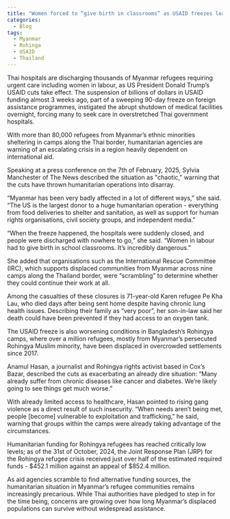 ```yaml
---
title: "Women forced to “give birth in classrooms” as USAID freezes leave Thai authorities overwhelmed"
categories:
  - Blog
tags:
  - Myanmar
  - Rohinga
  - USAID
  - Thailand
---
```


Thai hospitals are discharging thousands of Myanmar refugees requiring urgent care including women in labour, as US President Donald Trump’s USAID cuts take effect. The suspension of billions of dollars in USAID funding almost 3 weeks ago, part of a sweeping 90-day freeze on foreign assistance programmes, instigated the abrupt shutdown of medical facilities overnight, forcing many to seek care in overstretched Thai government hospitals.

With more than 80,000 refugees from Myanmar’s ethnic minorities sheltering in camps along the Thai border, humanitarian agencies are warning of an escalating crisis in a region heavily dependent on international aid.

Speaking at a press conference on the 7th of February, 2025, Sylvia Manchester of The News described the situation as "chaotic," warning that the cuts have thrown humanitarian operations into disarray. 

“Myanmar has been very badly affected in a lot of different ways,” she said. “The US is the largest donor to a huge humanitarian operation - everything from food deliveries to shelter and sanitation, as well as support for human rights organisations, civil society groups, and independent media.”

“When the freeze happened, the hospitals were suddenly closed, and people were discharged with nowhere to go,” she said. “Women in labour had to give birth in school classrooms. It’s incredibly dangerous.”

She added that organisations such as the International Rescue Committee (IRC), which supports displaced communities from Myanmar across nine camps along the Thailand border, were “scrambling” to determine whether they could continue their work at all.

Among the casualties of these closures is 71-year-old Karen refugee Pe Kha Lau, who died days after being sent home despite having chronic lung health issues. Describing their family as “very poor”, her son-in-law said her death could have been prevented if they had access to an oxygen tank.

The USAID freeze is also worsening conditions in Bangladesh’s Rohingya camps, where over a million refugees, mostly from Myanmar’s persecuted Rohingya Muslim minority, have been displaced in overcrowded settlements since 2017.

Anamul Hasan, a journalist and Rohingya rights activist based in Cox’s Bazar, described the cuts as exacerbating an already dire situation: “Many already suffer from chronic diseases like cancer and diabetes. We’re likely going to see things get much worse.”

With already limited access to healthcare, Hasan pointed to rising gang violence as a direct result of such insecurity. “When needs aren’t being met, people [become] vulnerable to exploitation and trafficking,” he said, warning that groups within the camps were already taking advantage of the circumstances.

Humanitarian funding for Rohingya refugees has reached critically low levels; as of the 31st of October, 2024, the Joint Response Plan (JRP) for the Rohingya refugee crisis received just over half of the estimated required funds - $452.1 million against an appeal of $852.4 million.

As aid agencies scramble to find alternative funding sources, the humanitarian situation in Myanmar’s refugee communities remains increasingly precarious. While Thai authorities have pledged to step in for the time being, concerns are growing over how long Myanmar’s displaced populations can survive without widespread assistance.
